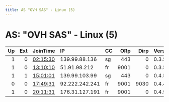 ```yaml
---
title: AS "OVH SAS" - Linux (5)
---
```


# AS: "OVH SAS" - Linux (5)

|   Up |   Ext | JoinTime                                                                                            | IP             | CC   |   ORp |   Dirp | Version   | Contact                 | Nickname         |   eFamMembers |
|-----:|------:|:----------------------------------------------------------------------------------------------------|:---------------|:-----|------:|-------:|:----------|:------------------------|:-----------------|--------------:|
|    1 |     0 | [02:15:30](https://metrics.torproject.org/rs.html#details/8C56261794D0B82246423105733050D956B0D8C3) | 139.99.88.136  | sg   |   443 |      0 | 0.3.5.12  | termoken@protonmail.com | TermoKen         |             1 |
|    1 |     0 | [13:10:10](https://metrics.torproject.org/rs.html#details/510BA73488C14B542117BB3BA7A476E46409B81A) | 51.91.98.212   | fr   |  9001 |      0 | 0.3.5.12  | torrrrrrr@outlook.fr    | MyOwnPrettyRelay |             1 |
|    1 |     1 | [15:01:01](https://metrics.torproject.org/rs.html#details/25DFD225B2416DD41F0DE7B043D9D2234275A384) | 139.99.103.99  | sg   |   443 |      0 | 0.4.5.6   | sunrise.tor@gmail.com   | SunsTORm492      |             1 |
|    0 |     0 | [17:49:31](https://metrics.torproject.org/rs.html#details/CAFF4FC1E79A5C1A7C7CDC4792D7BDEB3A8ADA41) | 92.222.242.241 | fr   |  9001 |   9030 | 0.4.4.7   | cosmin@uhlhost.net      | btcuhl           |             1 |
|    1 |     0 | [20:11:31](https://metrics.torproject.org/rs.html#details/3D69375EA8FEAB5BBEBA875DD551A5BDA37FEE3D) | 176.31.127.191 | fr   |  9001 |      0 | 0.4.5.6   | None                    | fuckbringer001   |             1 |
